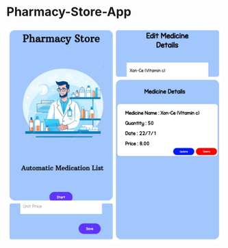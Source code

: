 # Pharmacy-Store-App

![Alt Text](https://github.com/SKSpraveen/Pharmacy-Store-App/blob/main/pApp.jpg?raw=true)

